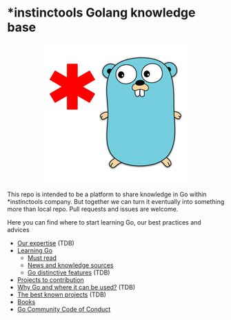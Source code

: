 *instinctools Golang knowledge base
=========================
<p align="center">
	<img src ="data/logo.png" />
</p>

This repo is intended to be a platform to share knowledge in Go within *instinctools company. But together we can turn it eventually into something more than local repo. Pull requests and issues are welcome.

Here you can find where to start learning Go, our best practices and advices

- [Our expertise](our-expertise.md) (TDB)
- [Learning Go](learning/README.md)
	- [Must read](learning/must-read.md)
	- [News and knowledge sources](learning/news-and-knowledge-sources.md)
	- [Go distinctive features](learning/go-distinctive-features.md) (TDB)
- [Projects to contribution](projects-to-contribution.md)
- [Why Go and where it can be used?](why-go.md) (TDB)
- [The best known projects](the-best-known-projects.md) (TDB)
- [Books](books.md)
- [Go Community Code of Conduct](code-of-conduct.md)